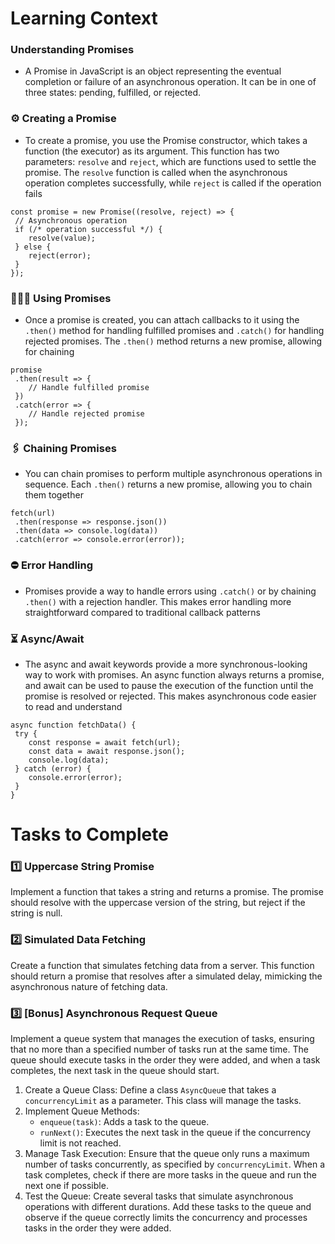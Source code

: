 # Learning Context

### Understanding Promises

- A Promise in JavaScript is an object representing the eventual completion or failure of an asynchronous operation. It can be in one of three states: pending, fulfilled, or rejected.

### ⚙️ Creating a Promise

- To create a promise, you use the Promise constructor, which takes a function (the executor) as its argument. This function has two parameters: `resolve` and `reject`, which are functions used to settle the promise. The `resolve` function is called when the asynchronous operation completes successfully, while `reject` is called if the operation fails

```
const promise = new Promise((resolve, reject) => {
 // Asynchronous operation
 if (/* operation successful */) {
    resolve(value);
 } else {
    reject(error);
 }
});
```

### 👷🏾‍♀️ Using Promises

- Once a promise is created, you can attach callbacks to it using the `.then()` method for handling fulfilled promises and `.catch()` for handling rejected promises. The `.then()` method returns a new promise, allowing for chaining

```
promise
 .then(result => {
    // Handle fulfilled promise
 })
 .catch(error => {
    // Handle rejected promise
 });
```

### 🖇️ Chaining Promises

- You can chain promises to perform multiple asynchronous operations in sequence. Each `.then()` returns a new promise, allowing you to chain them together

```
fetch(url)
 .then(response => response.json())
 .then(data => console.log(data))
 .catch(error => console.error(error));
```

### ⛔️ Error Handling

- Promises provide a way to handle errors using `.catch()` or by chaining `.then()` with a rejection handler. This makes error handling more straightforward compared to traditional callback patterns

### ⏳ Async/Await

- The async and await keywords provide a more synchronous-looking way to work with promises. An async function always returns a promise, and await can be used to pause the execution of the function until the promise is resolved or rejected. This makes asynchronous code easier to read and understand

```
async function fetchData() {
 try {
    const response = await fetch(url);
    const data = await response.json();
    console.log(data);
 } catch (error) {
    console.error(error);
 }
}
```

# Tasks to Complete

### 1️⃣ Uppercase String Promise

Implement a function that takes a string and returns a promise. The promise should resolve with the uppercase version of the string, but reject if the string is null.

### 2️⃣ Simulated Data Fetching

Create a function that simulates fetching data from a server. This function should return a promise that resolves after a simulated delay, mimicking the asynchronous nature of fetching data.

### 3️⃣ [Bonus] Asynchronous Request Queue

Implement a queue system that manages the execution of tasks, ensuring that no more than a specified number of tasks run at the same time. The queue should execute tasks in the order they were added, and when a task completes, the next task in the queue should start.

1. Create a Queue Class: Define a class `AsyncQueu`e that takes a `concurrencyLimit` as a parameter. This class will manage the tasks.
2. Implement Queue Methods:
   - `enqueue(task)`: Adds a task to the queue.
   - `runNext()`: Executes the next task in the queue if the concurrency limit is not reached.
3. Manage Task Execution: Ensure that the queue only runs a maximum number of tasks concurrently, as specified by `concurrencyLimit`. When a task completes, check if there are more tasks in the queue and run the next one if possible.
4. Test the Queue: Create several tasks that simulate asynchronous operations with different durations. Add these tasks to the queue and observe if the queue correctly limits the concurrency and processes tasks in the order they were added.
